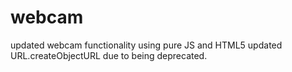 # webcam

updated webcam functionality using pure JS and HTML5
updated URL.createObjectURL due to being deprecated.
